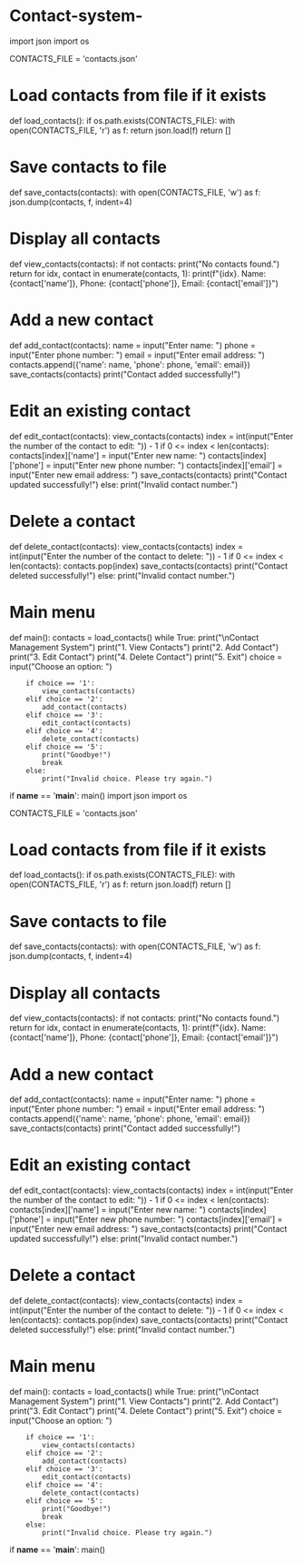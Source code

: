 # Contact-system-
import json
import os

CONTACTS_FILE = 'contacts.json'

# Load contacts from file if it exists
def load_contacts():
    if os.path.exists(CONTACTS_FILE):
        with open(CONTACTS_FILE, 'r') as f:
            return json.load(f)
    return []

# Save contacts to file
def save_contacts(contacts):
    with open(CONTACTS_FILE, 'w') as f:
        json.dump(contacts, f, indent=4)

# Display all contacts
def view_contacts(contacts):
    if not contacts:
        print("No contacts found.")
        return
    for idx, contact in enumerate(contacts, 1):
        print(f"{idx}. Name: {contact['name']}, Phone: {contact['phone']}, Email: {contact['email']}")

# Add a new contact
def add_contact(contacts):
    name = input("Enter name: ")
    phone = input("Enter phone number: ")
    email = input("Enter email address: ")
    contacts.append({'name': name, 'phone': phone, 'email': email})
    save_contacts(contacts)
    print("Contact added successfully!")

# Edit an existing contact
def edit_contact(contacts):
    view_contacts(contacts)
    index = int(input("Enter the number of the contact to edit: ")) - 1
    if 0 <= index < len(contacts):
        contacts[index]['name'] = input("Enter new name: ")
        contacts[index]['phone'] = input("Enter new phone number: ")
        contacts[index]['email'] = input("Enter new email address: ")
        save_contacts(contacts)
        print("Contact updated successfully!")
    else:
        print("Invalid contact number.")

# Delete a contact
def delete_contact(contacts):
    view_contacts(contacts)
    index = int(input("Enter the number of the contact to delete: ")) - 1
    if 0 <= index < len(contacts):
        contacts.pop(index)
        save_contacts(contacts)
        print("Contact deleted successfully!")
    else:
        print("Invalid contact number.")

# Main menu
def main():
    contacts = load_contacts()
    while True:
        print("\nContact Management System")
        print("1. View Contacts")
        print("2. Add Contact")
        print("3. Edit Contact")
        print("4. Delete Contact")
        print("5. Exit")
        choice = input("Choose an option: ")
        
        if choice == '1':
            view_contacts(contacts)
        elif choice == '2':
            add_contact(contacts)
        elif choice == '3':
            edit_contact(contacts)
        elif choice == '4':
            delete_contact(contacts)
        elif choice == '5':
            print("Goodbye!")
            break
        else:
            print("Invalid choice. Please try again.")

if __name__ == '__main__':
    main()
import json
import os

CONTACTS_FILE = 'contacts.json'

# Load contacts from file if it exists
def load_contacts():
    if os.path.exists(CONTACTS_FILE):
        with open(CONTACTS_FILE, 'r') as f:
            return json.load(f)
    return []

# Save contacts to file
def save_contacts(contacts):
    with open(CONTACTS_FILE, 'w') as f:
        json.dump(contacts, f, indent=4)

# Display all contacts
def view_contacts(contacts):
    if not contacts:
        print("No contacts found.")
        return
    for idx, contact in enumerate(contacts, 1):
        print(f"{idx}. Name: {contact['name']}, Phone: {contact['phone']}, Email: {contact['email']}")

# Add a new contact
def add_contact(contacts):
    name = input("Enter name: ")
    phone = input("Enter phone number: ")
    email = input("Enter email address: ")
    contacts.append({'name': name, 'phone': phone, 'email': email})
    save_contacts(contacts)
    print("Contact added successfully!")

# Edit an existing contact
def edit_contact(contacts):
    view_contacts(contacts)
    index = int(input("Enter the number of the contact to edit: ")) - 1
    if 0 <= index < len(contacts):
        contacts[index]['name'] = input("Enter new name: ")
        contacts[index]['phone'] = input("Enter new phone number: ")
        contacts[index]['email'] = input("Enter new email address: ")
        save_contacts(contacts)
        print("Contact updated successfully!")
    else:
        print("Invalid contact number.")

# Delete a contact
def delete_contact(contacts):
    view_contacts(contacts)
    index = int(input("Enter the number of the contact to delete: ")) - 1
    if 0 <= index < len(contacts):
        contacts.pop(index)
        save_contacts(contacts)
        print("Contact deleted successfully!")
    else:
        print("Invalid contact number.")

# Main menu
def main():
    contacts = load_contacts()
    while True:
        print("\nContact Management System")
        print("1. View Contacts")
        print("2. Add Contact")
        print("3. Edit Contact")
        print("4. Delete Contact")
        print("5. Exit")
        choice = input("Choose an option: ")
        
        if choice == '1':
            view_contacts(contacts)
        elif choice == '2':
            add_contact(contacts)
        elif choice == '3':
            edit_contact(contacts)
        elif choice == '4':
            delete_contact(contacts)
        elif choice == '5':
            print("Goodbye!")
            break
        else:
            print("Invalid choice. Please try again.")

if __name__ == '__main__':
    main()
    
